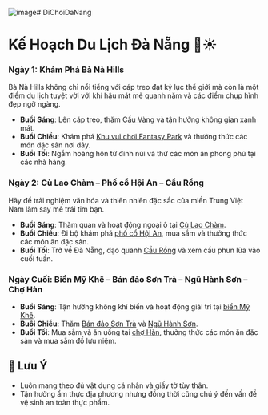 ![image](https://github.com/dowifop/DiChoiDaNang/assets/118067235/053a4ba5-4fc9-4a22-a4cd-9c9b0d279a74)# DiChoiDaNang
# Kế Hoạch Du Lịch Đà Nẵng 🌴☀️

### Ngày 1: Khám Phá Bà Nà Hills
Bà Nà Hills không chỉ nổi tiếng với cáp treo đạt kỷ lục thế giới mà còn là một điểm du lịch tuyệt vời với khí hậu mát mẻ quanh năm và các điểm chụp hình đẹp ngỡ ngàng.
- **Buổi Sáng**: Lên cáp treo, thăm [Cầu Vàng](https://file1.dangcongsan.vn/data/0/images/2021/03/22/ngocnhcd/kyquan14875978-089-809-90-9.jpg?dpi=150&quality=100&w=680) và tận hưởng không gian xanh mát.
- **Buổi Chiều**: Khám phá [Khu vui chơi Fantasy Park]([URL_LINK_INFO_FANTASY_PARK](https://channel.vcmedia.vn/thumb_w/640/prupload/271/2015/08/img20150820172344089.jpg)) và thưởng thức các món đặc sản nơi đây.
- **Buổi Tối**: Ngắm hoàng hôn từ đỉnh núi và thử các món ăn phong phú tại các nhà hàng.

### Ngày 2: Cù Lao Chàm – Phố cổ Hội An – Cầu Rồng
Hãy để trải nghiệm văn hóa và thiên nhiên đặc sắc của miền Trung Việt Nam làm say mê trái tim bạn.
- **Buổi Sáng**: Thăm quan và hoạt động ngoại ô tại [Cù Lao Chàm](URL_LINK_INFO_CÙ_LAO_CHÀM).
- **Buổi Chiều**: Đi bộ khám phá [phố cổ Hội An]([URL_LINK_INFO_HỘI_AN](https://cdn.vntrip.vn/cam-nang/wp-content/uploads/2017/08/pho-co-hoi-an-e1504760193217.jpg)), mua sắm và thưởng thức các món ăn đặc sản.
- **Buổi Tối**: Trở về Đà Nẵng, dạo quanh [Cầu Rồng](URL_LINK_INFO_CẦU_RỒNG) và xem cầu phun lửa vào cuối tuần.

### Ngày Cuối: Biển Mỹ Khê – Bán đảo Sơn Trà – Ngũ Hành Sơn – Chợ Hàn
- **Buổi Sáng**: Tận hưởng không khí biển và hoạt động giải trí tại [biển Mỹ Khê](URL_LINK_INFO_BIỂN_MỸ_KHÊ).
- **Buổi Chiều**: Thăm [Bán đảo Sơn Trà](URL_LINK_INFO_SƠN_TRÀ) và [Ngũ Hành Sơn](URL_LINK_INFO_NGŨ_HÀNH_SƠN).
- **Buổi Tối**: Mua sắm và ăn uống tại [chợ Hàn](URL_LINK_INFO_CHỢ_HÀN), thưởng thức các món ăn đặc sản và mua sắm đồ lưu niệm.


## 📝 Lưu Ý
- Luôn mang theo đủ vật dụng cá nhân và giấy tờ tùy thân.
- Tận hưởng ẩm thực địa phương nhưng đồng thời cũng chú ý đến vấn đề vệ sinh an toàn thực phẩm.


